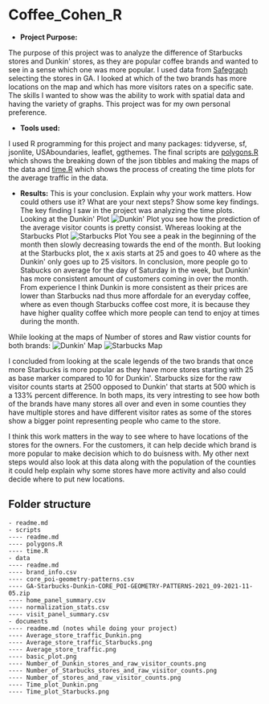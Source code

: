 # Coffee_Cohen_R

- __Project Purpose:__ 

The purpose of this project was to analyze the difference of Starbucks stores and Dunkin' stores, as they are popular coffee brands and wanted to see in a sense which one was more popular. I used data from [Safegraph](https://www.safegraph.com/) selecting the stores in GA. I looked at which of the two brands has more locations on the map and which has more visitors rates on a specific sate. The skills I wanted to show was the ability to work with spatial data and having the variety of graphs. This project was for my own personal preference. 
 - __Tools used:__ 
 
I used R programming for this project and many packages: tidyverse, sf, jsonlite, USAboundaries, leaflet, ggthemes. The final scripts are [polygons.R](scripts/polygons.R) which shows the breaking down of the json tibbles and making the maps of the data and [time.R](scripts/time.R) which shows the process of creating the time plots for the average traffic in the data. 

 - __Results:__ This is your conclusion.  Explain why your work matters.  How could others use it?  What are your next steps? Show some key findings.
The key finding I saw in the project was analyzing the time plots. Looking at the Dunkin' Plot 
![Dunkin' Plot](https://raw.githubusercontent.com/ltcohen43/Coffee_Cohen_R/main/documents/Time_plot_Dunkin.png) 
you see how the prediction of the average visitor counts is pretty consist. Whereas looking at the Starbucks Plot 
![Starbucks Plot](https://raw.githubusercontent.com/ltcohen43/Coffee_Cohen_R/main/documents/Time_plot_Starbucks.png) 
You see a peak in the beginning of the month then slowly decreasing towards the end of the month. But looking at the Starbucks plot, the x axis starts at 25 and goes to 40 where as the Dunkin' only goes up to 25 visitors. In conclusion, more people go to Stabucks on average for the day of Saturday in the week, but Dunkin' has more consistent amount of customers coming in over the month. From experience I think Dunkin is more consistent as their prices are lower than Starbucks nad thus more affordale for an everyday coffee, where as even though Starbucks coffee cost more, it is because they have higher quality coffee which more people can tend to enjoy at times during the month. 

While looking at the maps of Number of stores and Raw vistior counts for both brands: 
![Dunkin' Map](https://raw.githubusercontent.com/ltcohen43/Coffee_Cohen_R/main/documents/Number_of_Dunkin_stores_and_raw_visitor_counts.png) 
![Starbucks Map](https://raw.githubusercontent.com/ltcohen43/Coffee_Cohen_R/main/documents/Number_of_Starbucks_stores_and_raw_visitor_counts.png)

I concluded from looking at the scale legends of the two brands that once more Starbucks is more popular as they have more stores starting with 25 as base marker compared to 10 for Dunkin'. Starbucks size for the raw visitor counts starts at 2500 opposed to Dunkin' that starts at 500 which is a 133% percent difference. In both maps, its very intresting to see how both of the brands have many stores all over and even in some counties they have multiple stores and have different visitor rates as some of the stores show a bigger point representing people who came to the store. 

I think this work matters in the way to see where to have locations of the stores for the owners. For the customers, it can help decide which brand is more popular to make decision which to do buisness with. My other next steps would also look at this data along with the population of the counties it could help explain why some stores have more activity and also could decide where to put new locations. 

## Folder structure

```
- readme.md
- scripts
---- readme.md 
---- polygons.R
---- time.R
- data 
---- readme.md
---- brand_info.csv
---- core_poi-geometry-patterns.csv
---- GA-Starbucks-Dunkin-CORE_POI-GEOMETRY-PATTERNS-2021_09-2021-11-05.zip
---- home_panel_summary.csv
---- normalization_stats.csv
---- visit_panel_summary.csv
- documents
---- readme.md (notes while doing your project)
---- Average_store_traffic_Dunkin.png
---- Average_store_traffic_Starbucks.png
---- Average_store_traffic.png
---- basic_plot.png
---- Number_of_Dunkin_stores_and_raw_visitor_counts.png
---- Number_of_Starbucks_stores_and_raw_visitor_counts.png
---- Number_of_stores_and_raw_visitor_counts.png
---- Time_plot_Dunkin.png
---- Time_plot_Starbucks.png
```
